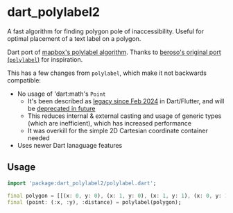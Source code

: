 # dart_polylabel2

A fast algorithm for finding polygon pole of inaccessibility. Useful for optimal placement of a text label on a polygon.

Dart port of [mapbox's polylabel algorithm](https://github.com/mapbox/polylabel). Thanks to [beroso's original port (`polylabel`)](https://github.com/beroso/dart_polylabel) for inspiration.

This has a few changes from `polylabel`, which make it not backwards compatible:

* No usage of 'dart:math's `Point`  
  * It's been described as [legacy since Feb 2024](https://github.com/dart-lang/sdk/commit/885126e51bf2d0c612a42ba55395ac4f4d9f7b42) in Dart/Flutter, and will be [deprecated in future](https://github.com/dart-lang/sdk/issues/54852)
  * This reduces internal & external casting and usage of generic types (which are inefficient), which has increased performance
  * It was overkill for the simple 2D Cartesian coordinate container needed
* Uses newer Dart lanaguage features

## Usage

```dart
import 'package:dart_polylabel2/polylabel.dart';

final polygon = [[(x: 0, y: 0), (x: 1, y: 0), (x: 1, y: 1), (x: 0, y: 1), (x: 0, y: 0)]];
final (point: (:x, :y), :distance) = polylabel(polygon);
```
